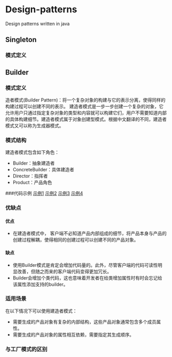 # Design-patterns
Design patterns written in java
## Singleton
### 模式定义

## Builder
### 模式定义
造者模式(Builder Pattern)：将一个复杂对象的构建与它的表示分离，使得同样的构建过程可以创建不同的表示。
建造者模式是一步一步创建一个复杂的对象，它允许用户只通过指定复杂对象的类型和内容就可以构建它们，用户不需要知道内部的具体构建细节。建造者模式属于对象创建型模式。根据中文翻译的不同，建造者模式又可以称为生成器模式。

### 模式结构
建造者模式包含如下角色：<br>
* Builder：抽象建造者
* ConcreteBuilder：具体建造者
* Director：指挥者
* Product：产品角色

###代码示例
[示例1](src/main/java/com/ricky/designpattern/builder/PersonBuilderDemo.java)
[示例2](src/main/java/com/ricky/designpattern/builder/CarDemo.java)
[示例3](src/main/java/com/ricky/designpattern/builder/MessageDemo.java)
[示例4](src/main/java/com/ricky/designpattern/builder/MessageDemo.java)
<br>
### 优缺点
#### 优点
* 在建造者模式中， 客户端不必知道产品内部组成的细节，将产品本身与产品的创建过程解耦，使得相同的创建过程可以创建不同的产品对象。

#### 缺点
* 使用Builder模式是肯定会增加代码量的。此外，尽管客户端的代码可读性明显改善，但随之而来的客户端代码变得更加冗长。
* Builder会增加个类代码，这也意味着开发者在给类增加属性时有时会忘记给该属性添加支持的builder。

### 适用场景
在以下情况下可以使用建造者模式：<br>
* 需要生成的产品对象有复杂的内部结构，这些产品对象通常包含多个成员属性。
* 需要生成的产品对象的属性相互依赖，需要指定其生成顺序。

### 与工厂模式的区别
